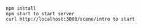 ```# project  for Evolve U - MindStealer


npm install
npm start to start server
curl http://localhost:3000/scene/intro to start

```
